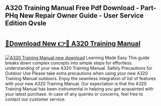 ## A320 Training Manual Free Pdf Download - Part-PHq New Repair Owner Guide - User Service Edition QvsIe

# <h2><a href="http://cf28660.oget.top/?id=A320+Training+Manual">🔗Download New 👉🔴 A320 Training Manual</a></h2>

[![A320 Training Manual new download](https://i.imgur.com/5g1atiW.png)](http://cf28660.oget.top/?id=A320+Training+Manual)
Learning Made Easy This guide breaks down complex concepts into simple steps for effortless understanding of your new A320 Training Manual. Safety Precautions for Outdoor Use Please take extra precautions when using your new A320 Training Manual outdoors. Enjoy the seamless integration of list of features with your new A320 Training Manual. Our expectation is that the A320 Training Manual has been instrumental in helping you get acquainted with your latest purchase. In case of any queries or concerns, feel free to contact our customer service.
